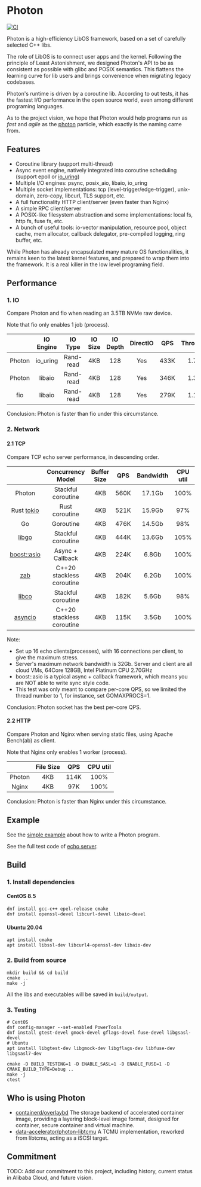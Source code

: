 # Photon

[![CI](https://github.com/alibaba/PhotonLibOS/actions/workflows/ci.yml/badge.svg)](https://github.com/alibaba/PhotonLibOS/actions/workflows/ci.yml)

Photon is a high-efficiency LibOS framework, based on a set of carefully selected C++ libs.

The role of LibOS is to connect user apps and the kernel. Following the principle of Least Astonishment,
we designed Photon's API to be as consistent as possible with glibc and POSIX semantics.
This flattens the learning curve for lib users and brings convenience when migrating legacy codebases.

Photon's runtime is driven by a coroutine lib. According to out tests, it has the fastest I/O performance in the
open source world, even among different programing languages.

As to the project vision, we hope that Photon would help programs run as *fast* and *agile*
as the [photon](https://en.wikipedia.org/wiki/Photon) particle, which exactly is the naming came from.

## Features
* Coroutine library (support multi-thread)
* Async event engine, natively integrated into coroutine scheduling (support epoll or [io_uring](https://github.com/axboe/liburing))
* Multiple I/O engines: psync, posix_aio, libaio, io_uring
* Multiple socket implementations: tcp (level-trigger/edge-trigger), unix-domain, zero-copy, libcurl, TLS support, etc.
* A full functionality HTTP client/server (even faster than Nginx)
* A simple RPC client/server
* A POSIX-like filesystem abstraction and some implementations: local fs, http fs, fuse fs, etc.
* A bunch of useful tools: io-vector manipulation, resource pool, object cache, mem allocator, callback delegator,
  pre-compiled logging, ring buffer, etc.

While Photon has already encapsulated many mature OS functionalities, it remains keen to the latest kernel features,
and prepared to wrap them into the framework. It is a real killer in the low level programing field.

## Performance

### 1. IO

Compare Photon and fio when reading an 3.5TB NVMe raw device.

Note that fio only enables 1 job (process).

|        | IO Engine |  IO Type  | IO Size | IO Depth | DirectIO | QPS  | Throughput | CPU util |
|:------:|:---------:|:---------:|:-------:|:--------:|:--------:|:----:|:----------:|:--------:|
| Photon | io_uring  | Rand-read |   4KB   |   128    |   Yes    | 433K |   1.73GB   |   100%   |
| Photon |  libaio   | Rand-read |   4KB   |   128    |   Yes    | 346K |   1.38GB   |   100%   |
|  fio   |  libaio   | Rand-read |   4KB   |   128    |   Yes    | 279K |   1.11GB   |   100%   |

Conclusion: Photon is faster than fio under this circumstance.

### 2. Network

#### 2.1 TCP

Compare TCP echo server performance, in descending order.

|                                              |     Concurrency Model     | Buffer Size | QPS  | Bandwidth | CPU util |
|:--------------------------------------------:|:-------------------------:|:-----------:|:----:|:---------:|:--------:|
|                    Photon                    |    Stackful coroutine     |     4KB     | 560K |  17.1Gb   |   100%   |
|       Rust [tokio](https://tokio.rs/)        |      Rust coroutine       |     4KB     | 521K |  15.9Gb   |   97%    |
|                      Go                      |         Goroutine         |     4KB     | 476K |  14.5Gb   |   98%    |
| [libgo](https://github.com/yyzybb537/libgo)  |    Stackful coroutine     |     4KB     | 444K |  13.6Gb   |   105%   |
| [boost::asio](https://think-async.com/Asio/) |     Async + Callback      |     4KB     | 224K |   6.8Gb   |   100%   |
|  [zab](https://github.com/Donald-Rupin/zab)  | C++20 stackless coroutine |     4KB     | 204K |   6.2Gb   |   100%   |
|  [libco](https://github.com/Tencent/libco)   |    Stackful coroutine     |     4KB     | 182K |   5.6Gb   |   98%    |
| [asyncio](https://github.com/netcan/asyncio) | C++20 stackless coroutine |     4KB     | 115K |   3.5Gb   |   100%   |

Note:
- Set up 16 echo clients(processes), with 16 connections per client, to give the maximum stress.
- Server's maximum network bandwidth is 32Gb. Server and client are all cloud VMs, 64Core 128GB, Intel Platinum CPU 2.70GHz
- boost::asio is a typical async + callback framework, which means you are NOT able to write sync style code.
- This test was only meant to compare per-core QPS, so we limited the thread number to 1, for instance, set GOMAXPROCS=1.

Conclusion: Photon socket has the best per-core QPS.

#### 2.2 HTTP

Compare Photon and Nginx when serving static files, using Apache Bench(ab) as client.

Note that Nginx only enables 1 worker (process).

|        | File Size | QPS  | CPU util |
|:------:|:---------:|:----:|:--------:|
| Photon |    4KB    | 114K |   100%   |
| Nginx  |    4KB    | 97K  |   100%   |

Conclusion: Photon is faster than Nginx under this circumstance.

## Example

See the [simple example](examples/simple/simple.cpp) about how to write a Photon program.

See the full test code of [echo server](examples/perf/net-perf.cpp).

## Build

### 1. Install dependencies

#### CentOS 8.5
```shell
dnf install gcc-c++ epel-release cmake
dnf install openssl-devel libcurl-devel libaio-devel
```

#### Ubuntu 20.04
```shell
apt install cmake
apt install libssl-dev libcurl4-openssl-dev libaio-dev
```

### 2. Build from source
```shell
mkdir build && cd build
cmake ..
make -j
```
All the libs and executables will be saved in `build/output`.

### 3. Testing
```shell
# CentOS
dnf config-manager --set-enabled PowerTools
dnf install gtest-devel gmock-devel gflags-devel fuse-devel libgsasl-devel
# Ubuntu
apt install libgtest-dev libgmock-dev libgflags-dev libfuse-dev libgsasl7-dev

cmake -D BUILD_TESTING=1 -D ENABLE_SASL=1 -D ENABLE_FUSE=1 -D CMAKE_BUILD_TYPE=Debug ..
make -j
ctest
```

## Who is using Photon

- [containerd/overlaybd](https://github.com/containerd/overlaybd) The storage backend of accelerated container image, providing a layering block-level image format, designed for container, secure container and virtual machine.
- [data-accelerator/photon-libtcmu](https://github.com/data-accelerator/photon-libtcmu) A TCMU implementation, reworked from libtcmu, acting as a iSCSI target.

## Commitment
TODO: Add our commitment to this project, including history, current status in Alibaba Cloud, and future vision.
